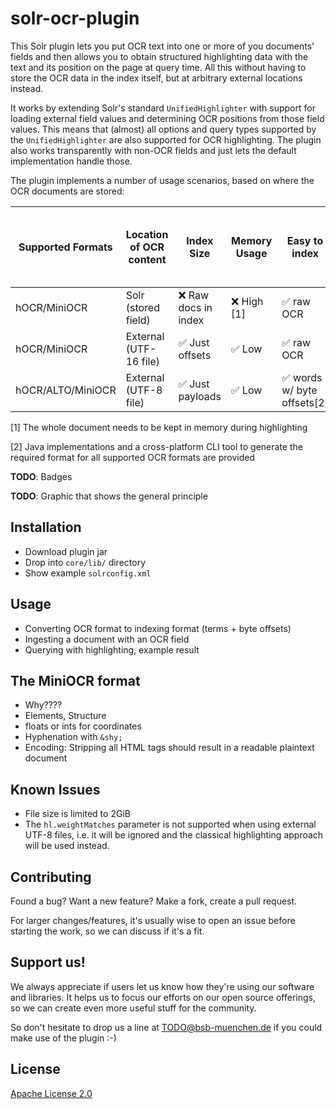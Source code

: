 # solr-ocr-plugin

This Solr plugin lets you put OCR text into one or more of you documents'
fields and then allows you to obtain structured highlighting data with the text
and its position on the page at query time. All this without having to store
the OCR data in the index itself, but at arbitrary external locations instead.

It works by extending Solr's standard `UnifiedHighlighter` with support for
loading external field values and determining OCR positions from those field
values. This means that (almost) all options and query types supported by the
`UnifiedHighlighter` are also supported for OCR highlighting. The plugin also
works transparently with non-OCR fields and just lets the default
implementation handle those.

The plugin implements a number of usage scenarios, based on where the OCR
documents are stored:

| **Supported Formats** | **Location of OCR content** | **Index Size**        | **Memory Usage** | **Easy to index**           | **Supports `hl.weightMatches`** | **Use UTF-8 files on disk** |
|-----------------------|-----------------------------|-----------------------|------------------|-----------------------------|---------------------------------|-----------------------------|
| hOCR/MiniOCR          | Solr (stored field)         | ❌ Raw docs in index  | ❌ High [1]      |  ✅ raw OCR                 | ✅                              | ❌                          |
| hOCR/MiniOCR          | External (UTF-16 file)      | ✅ Just offsets       | ✅ Low           |  ✅ raw OCR                 | ✅                              | ❌                          |
| hOCR/ALTO/MiniOCR     | External (UTF-8 file)       | ✅ Just payloads      | ✅ Low           | ✅ words w/ byte offsets[2] | ❌ Only "classic" highlighting  | ✅                          |

[1] The whole document needs to be kept in memory during highlighting

[2] Java implementations and a cross-platform CLI tool to generate the required format for all supported OCR formats are
    provided

**TODO**: Badges

**TODO**: Graphic that shows the general principle

## Installation

- Download plugin jar
- Drop into `core/lib/` directory
- Show example `solrconfig.xml`

## Usage

- Converting OCR format to indexing format (terms + byte offsets)
- Ingesting a document with an OCR field
- Querying with highlighting, example result

## The MiniOCR format

- Why????
- Elements, Structure
- floats or ints for coordinates
- Hyphenation with `&shy;`
- Encoding: Stripping all HTML tags should result in a readable plaintext document

## Known Issues

- File size is limited to 2GiB
- The `hl.weightMatches` parameter is not supported when using external UTF-8
  files, i.e. it will be ignored and the classical highlighting approach will
  be used instead.


## Contributing

Found a bug? Want a new feature? Make a fork, create a pull request.

For larger changes/features, it's usually wise to open an issue before starting
the work, so we can discuss if it's a fit.

## Support us!

We always appreciate if users let us know how they're using our software and
libraries. It helps us to focus our efforts on our open source offerings, so we
can create even more useful stuff for the community.

So don't hesitate to drop us a line at
[TODO@bsb-muenchen.de](mailto:TODO@bsb-muenchen.de) if you could make use of
the plugin :-)

## License

[Apache License 2.0](https://github.com/dbmdz/solr-ocr-plugin/blob/master/LICENSE)

